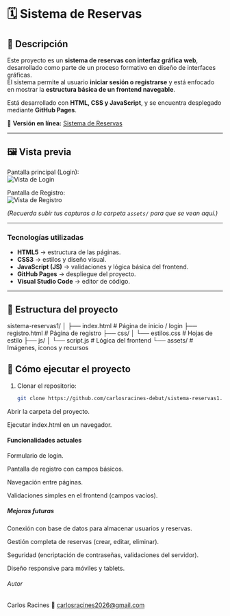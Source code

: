 # 🗓️ Sistema de Reservas

## 📌 Descripción
Este proyecto es un **sistema de reservas con interfaz gráfica web**, desarrollado como parte de un proceso formativo en diseño de interfaces gráficas.  
El sistema permite al usuario **iniciar sesión o registrarse** y está enfocado en mostrar la **estructura básica de un frontend navegable**.  

Está desarrollado con **HTML, CSS y JavaScript**, y se encuentra desplegado mediante **GitHub Pages**.

🔗 **Versión en línea:** [Sistema de Reservas](https://carlosracines-debut.github.io/sistema-reservas1/)

---

## 🖼️ Vista previa
Pantalla principal (Login):  
![Vista de Login](assets/login.png)

Pantalla de Registro:  
![Vista de Registro](assets/registro.png)

*(Recuerda subir tus capturas a la carpeta `assets/` para que se vean aquí.)*

---

### Tecnologías utilizadas
- **HTML5** → estructura de las páginas.  
- **CSS3** → estilos y diseño visual.  
- **JavaScript (JS)** → validaciones y lógica básica del frontend.  
- **GitHub Pages** → despliegue del proyecto.  
- **Visual Studio Code** → editor de código.  

---

## 📂 Estructura del proyecto
sistema-reservas1/
│
├── index.html # Página de inicio / login
├── registro.html # Página de registro
├── css/
│ └── estilos.css # Hojas de estilo
├── js/
│ └── script.js # Lógica del frontend
└── assets/ # Imágenes, iconos y recursos

## 🚀 Cómo ejecutar el proyecto
1. Clonar el repositorio:
   ```bash
   git clone https://github.com/carlosracines-debut/sistema-reservas1.git
Abrir la carpeta del proyecto.

Ejecutar index.html en un navegador.


#### Funcionalidades actuales

Formulario de login.

Pantalla de registro con campos básicos.

Navegación entre páginas.

Validaciones simples en el frontend (campos vacíos).

##### Mejoras futuras

Conexión con base de datos para almacenar usuarios y reservas.

Gestión completa de reservas (crear, editar, eliminar).

Seguridad (encriptación de contraseñas, validaciones del servidor).

Diseño responsive para móviles y tablets.

###### Autor
Carlos Racines
📧 carlosracines2026@gmail.com
